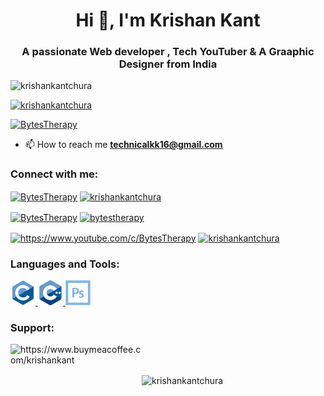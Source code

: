 <h1 align="center">Hi 👋, I'm Krishan Kant</h1>
<h3 align="center">A passionate Web developer , Tech YouTuber & A Graaphic Designer from India</h3>

<p align="left"> <img src="https://komarev.com/ghpvc/?username=krishankantchura&label=Profile%20views&color=0e75b6&style=flat" alt="krishankantchura" /> </p>

<p align="left"> <a href="https://github.com/ryo-ma/github-profile-trophy"><img src="https://github-profile-trophy.vercel.app/?username=krishankantchura" alt="krishankantchura" /></a> </p>

<p align="left"> <a href="https://twitter.com/BytesTherapy" target="blank"><img src="https://img.shields.io/twitter/follow/KKinFootech?logo=twitter&style=for-the-badge" alt="BytesTherapy" /></a> </p>

- 📫 How to reach me **technicalkk16@gmail.com**

<h3 align="left">Connect with me:</h3>
<p align="left">
<a href="https://twitter.com/BytesTherapy" target="blank"><img align="center" src="https://raw.githubusercontent.com/rahuldkjain/github-profile-readme-generator/master/src/images/icons/Social/twitter.svg" alt="BytesTherapy" height="30" width="40" /></a>
<a href="https://linkedin.com/in/krishankantchura" target="blank"><img align="center" src="https://raw.githubusercontent.com/rahuldkjain/github-profile-readme-generator/master/src/images/icons/Social/linked-in-alt.svg" alt="krishankantchura" height="30" width="40" /></a>

<a href="https://fb.com/BytesTherapy" target="blank"><img align="center" src="https://raw.githubusercontent.com/rahuldkjain/github-profile-readme-generator/master/src/images/icons/Social/facebook.svg" alt="BytesTherapy" height="30" width="40" /></a>
<a href="https://instagram.com/bytestherapy" target="blank"><img align="center" src="https://raw.githubusercontent.com/rahuldkjain/github-profile-readme-generator/master/src/images/icons/Social/instagram.svg" alt="bytestherapy" height="30" width="40" /></a>

<a href="https://www.youtube.com/c/https://www.youtube.com/c/BytesTherapy" target="blank"><img align="center" src="https://raw.githubusercontent.com/rahuldkjain/github-profile-readme-generator/master/src/images/icons/Social/youtube.svg" alt="https://www.youtube.com/c/BytesTherapy" height="30" width="40" /></a>
<a href="https://www.hackerrank.com/krishankantchura" target="blank"><img align="center" src="https://raw.githubusercontent.com/rahuldkjain/github-profile-readme-generator/master/src/images/icons/Social/hackerrank.svg" alt="krishankantchura" height="30" width="40" /></a>
</p>

<h3 align="left">Languages and Tools:</h3>
<p align="left"> <a href="https://www.cprogramming.com/" target="_blank" rel="noreferrer"> <img src="https://raw.githubusercontent.com/devicons/devicon/master/icons/c/c-original.svg" alt="c" width="40" height="40"/> </a> <a href="https://www.w3schools.com/cpp/" target="_blank" rel="noreferrer"> <img src="https://raw.githubusercontent.com/devicons/devicon/master/icons/cplusplus/cplusplus-original.svg" alt="cplusplus" width="40" height="40"/> </a> <a href="https://www.photoshop.com/en" target="_blank" rel="noreferrer"> <img src="https://raw.githubusercontent.com/devicons/devicon/master/icons/photoshop/photoshop-line.svg" alt="photoshop" width="40" height="40"/> </a> </p>

<h3 align="left">Support:</h3>
<p><a href="https://www.buymeacoffee.com/krishankant"> <img align="left" src="https://cdn.buymeacoffee.com/buttons/v2/default-yellow.png" height="50" width="210" alt="https://www.buymeacoffee.com/krishankant" /></a></p><br><br>

<p><img align="center" src="https://github-readme-stats.vercel.app/api/top-langs?username=krishankantchura&show_icons=true&locale=en&layout=compact" alt="krishankantchura" /></p>
